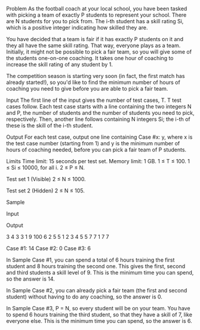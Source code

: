 Problem
As the football coach at your local school, you have been tasked with picking a team of exactly P students to represent your school. There are N students for you to pick from. The i-th student has a skill rating Si, which is a positive integer indicating how skilled they are.

You have decided that a team is fair if it has exactly P students on it and they all have the same skill rating. That way, everyone plays as a team. Initially, it might not be possible to pick a fair team, so you will give some of the students one-on-one coaching. It takes one hour of coaching to increase the skill rating of any student by 1.

The competition season is starting very soon (in fact, the first match has already started!), so you'd like to find the minimum number of hours of coaching you need to give before you are able to pick a fair team.

Input
The first line of the input gives the number of test cases, T. T test cases follow. Each test case starts with a line containing the two integers N and P, the number of students and the number of students you need to pick, respectively. Then, another line follows containing N integers Si; the i-th of these is the skill of the i-th student.

Output
For each test case, output one line containing Case #x: y, where x is the test case number (starting from 1) and y is the minimum number of hours of coaching needed, before you can pick a fair team of P students.

Limits
Time limit: 15 seconds per test set.
Memory limit: 1 GB.
1 ≤ T ≤ 100.
1 ≤ Si ≤ 10000, for all i.
2 ≤ P ≤ N.

Test set 1 (Visible)
2 ≤ N ≤ 1000.

Test set 2 (Hidden)
2 ≤ N ≤ 105.

Sample

Input
 	
Output
 
3
4 3
3 1 9 100
6 2
5 5 1 2 3 4
5 5
7 7 1 7 7

  
Case #1: 14
Case #2: 0
Case #3: 6

  
In Sample Case #1, you can spend a total of 6 hours training the first student and 8 hours training the second one. This gives the first, second and third students a skill level of 9. This is the minimum time you can spend, so the answer is 14.

In Sample Case #2, you can already pick a fair team (the first and second student) without having to do any coaching, so the answer is 0.

In Sample Case #3, P = N, so every student will be on your team. You have to spend 6 hours training the third student, so that they have a skill of 7, like everyone else. This is the minimum time you can spend, so the answer is 6.
